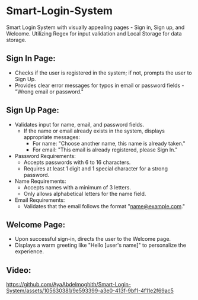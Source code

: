 # Smart-Login-System

Smart Login System with visually appealing pages - Sign in, Sign up, and Welcome. Utilizing Regex for input validation and Local Storage for data storage.

## Sign In Page:

- Checks if the user is registered in the system; if not, prompts the user to Sign Up.
- Provides clear error messages for typos in email or password fields - "Wrong email or password."

## Sign Up Page:

- Validates input for name, email, and password fields.
  - If the name or email already exists in the system, displays appropriate messages:
    - For name: "Choose another name, this name is already taken."
    - For email: "This email is already registered, please Sign In."
- Password Requirements:
  - Accepts passwords with 6 to 16 characters.
  - Requires at least 1 digit and 1 special character for a strong password.
- Name Requirements:
  - Accepts names with a minimum of 3 letters.
  - Only allows alphabetical letters for the name field.
- Email Requirements:
  - Validates that the email follows the format "name@example.com."

## Welcome Page:

- Upon successful sign-in, directs the user to the Welcome page.
- Displays a warm greeting like "Hello [user's name]" to personalize the experience.

## Video:



https://github.com/AyaAbdelmoghith/Smart-Login-System/assets/105630381/9e593399-a3e0-413f-9bf1-4f11e2f69ac5




